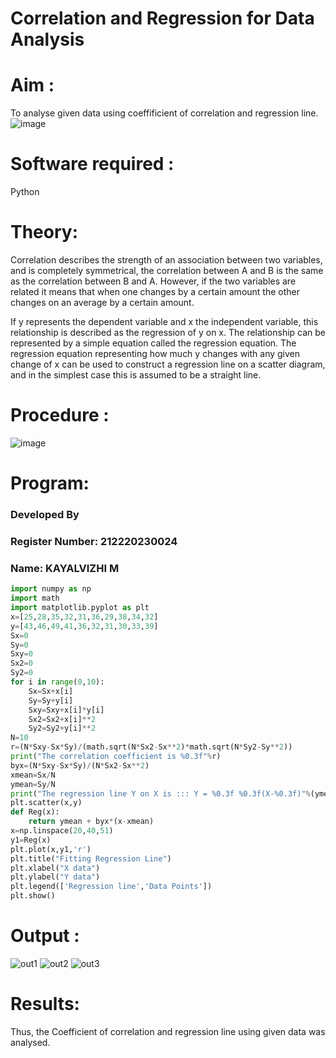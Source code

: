# Correlation and Regression for Data Analysis
# Aim : 

To analyse given data using  coeffificient of correlation and regression line.
![image](https://user-images.githubusercontent.com/104613195/168224136-d6b64e64-7d3d-4775-9337-c8f96fe41f2d.png)


# Software required :  

Python

# Theory:

Correlation describes the strength of an association between two variables, and is completely symmetrical, the correlation between A and B is the same as the correlation between B and A. However, if the two variables are related it means that when one changes by a certain amount the other changes on an average by a certain amount.  

If y represents the dependent variable and x the independent variable, this relationship is described as the regression of y on x. The relationship can be represented by a simple equation called the regression equation. The regression equation representing how much y changes with any given change of x can be used to construct a regression line on a scatter diagram, and in the simplest case this is assumed to be a straight line.

# Procedure :

![image](https://user-images.githubusercontent.com/104613195/168225866-ac8f6610-bdc3-4ac2-a24e-2b24ba08e189.png)

# Program:
### Developed By
### Register Number: 212220230024
### Name: KAYALVIZHI M
```python
import numpy as np
import math
import matplotlib.pyplot as plt
x=[25,28,35,32,31,36,29,38,34,32]
y=[43,46,49,41,36,32,31,30,33,39]
Sx=0
Sy=0
Sxy=0
Sx2=0
Sy2=0
for i in range(0,10):
    Sx=Sx+x[i]
    Sy=Sy+y[i]
    Sxy=Sxy+x[i]*y[i]
    Sx2=Sx2+x[i]**2
    Sy2=Sy2+y[i]**2
N=10
r=(N*Sxy-Sx*Sy)/(math.sqrt(N*Sx2-Sx**2)*math.sqrt(N*Sy2-Sy**2))
print("The correlation coefficient is %0.3f"%r)
byx=(N*Sxy-Sx*Sy)/(N*Sx2-Sx**2)
xmean=Sx/N
ymean=Sy/N
print("The regression line Y on X is ::: Y = %0.3f %0.3f(X-%0.3f)"%(ymean,byx,xmean))
plt.scatter(x,y)
def Reg(x):
    return ymean + byx*(x-xmean)
x=np.linspace(20,40,51)
y1=Reg(x)
plt.plot(x,y1,'r')
plt.title("Fitting Regression Line")
plt.xlabel("X data")
plt.ylabel("Y data")
plt.legend(['Regression line','Data Points'])
plt.show()

```
# Output :

![out1](https://user-images.githubusercontent.com/81132849/170188272-c5c75426-175c-4561-999d-60928dd10059.png)
![out2](https://user-images.githubusercontent.com/81132849/170188305-9fef56c2-042f-4be2-a095-388ebe6604af.png)
![out3](https://user-images.githubusercontent.com/81132849/170188334-a15c77bb-7732-4898-beb9-13f17a141fb6.png)

# Results:
Thus, the Coefficient of correlation and regression line using given data was analysed.


